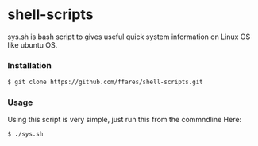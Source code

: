 # shell-scripts
sys.sh is bash script to gives useful quick system information on Linux OS like ubuntu OS. 


### Installation

```bash
$ git clone https://github.com/ffares/shell-scripts.git
```

### Usage

Using this script is very simple, just run this from the commndline Here:

```bash
$ ./sys.sh
```
